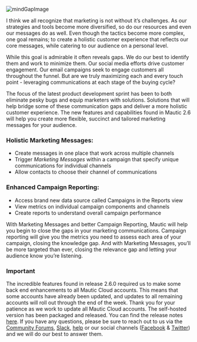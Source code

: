 ![mindGapImage](https://www.mautic.org/wp-content/uploads/2017/01/mindGapImage-1024x361.jpg)


I think we all recognize that marketing is not without it’s challenges. As our strategies and tools become more diversified, so do our resources and even our messages do as well. Even though the tactics become more complex, one goal remains; to create a holistic customer experience that reflects our core messages, while catering to our audience on a personal level.

While this goal is admirable it often reveals gaps. We do our best to identify them and work to minimize them. Our social media efforts drive customer engagement. Our email campaigns seek to engage customers all throughout the funnel. But are we truly maximizing each and every touch point - leveraging communications at each stage of the buying cycle? 

The focus of the latest product development sprint has been to both eliminate pesky bugs and equip marketers with solutions. Solutions that will help bridge some of these communication gaps and deliver a more holistic customer experience. The new features and capabilities found in Mautic 2.6 will help you create more flexible, succinct and tailored marketing messages for your audience.


### Holistic Marketing Messages:




- Create messages in one place that work across multiple channels
- Trigger *Marketing Messages* within a campaign that specify unique communications for individual channels
- Allow contacts to choose their channel of communications




### Enhanced Campaign Reporting:




- Access brand new data source called Campaigns in the Reports view
- View metrics on individual campaign components and channels
- Create reports to understand overall campaign performance



With Marketing Messages and better Campaign Reporting, Mautic will help you begin to close  the gaps in your marketing communications. Campaign reporting will give you the metrics you need to assess each area of your campaign, closing the knowledge gap. And with Marketing Messages, you’ll be more targeted than ever, closing the relevance gap and letting your audience know you’re listening.


### Important

The incredible features found in release 2.6.0 required us to make some back end enhancements to all Mautic Cloud accounts. This means that some accounts have already been updated, and updates to all remaining accounts will roll out through the end of the week. Thank you for your patience as we work to update all Mautic Cloud accounts. The self-hosted version has been packaged and released. You can find the release notes [here](https://github.com/mautic/mautic/releases/tag/2.6.0). If you have any questions, please be sure to reach out to us via the [Community Forums](http://www.mautic.org/community), [Slack](https://www.mautic.org/slack), [help](https://www.mautic.org/help) or our social channels ([Facebook](https://www.facebook.com/trymautic) & [Twitter](https://www.twitter.com/mautic)) and we will do our best to answer them.